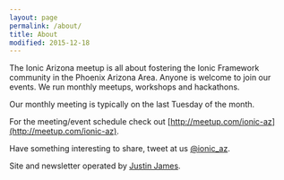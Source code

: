 ```yaml
---
layout: page
permalink: /about/
title: About
modified: 2015-12-18
---
```


The Ionic Arizona meetup is all about fostering the Ionic Framework community in the Phoenix Arizona Area.  Anyone is welcome to join our events.  We run monthly meetups, workshops and hackathons.   

Our monthly meeting is typically on the last Tuesday of the month.

For the meeting/event schedule check out [http://meetup.com/ionic-az](http://meetup.com/ionic-az).

  

Have something interesting to share, tweet at us [@ionic_az](https://twitter.com/ionic_az).

Site and newsletter operated by [Justin James](https://digitaldrummerj.me).
